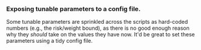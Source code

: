 ### Exposing tunable parameters to a config file.

Some tunable parameters are sprinkled across the scripts as hard-coded numbers (e.g., the risk/weight bound), as there is no good enough reason why they _should_ take on the values they have now. It'd be great to set these parameters using a tidy config file.
